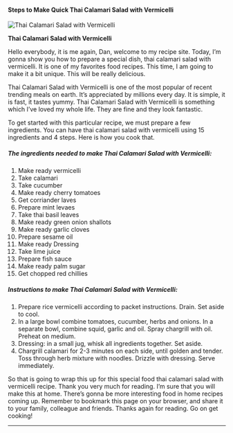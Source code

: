             

#### Steps to Make Quick Thai Calamari Salad with Vermicelli

![Thai Calamari Salad with Vermicelli](https://img-global.cpcdn.com/recipes/5631605583904768/751x532cq70/thai-calamari-salad-with-vermicelli-recipe-main-photo.jpg)

**Thai Calamari Salad with Vermicelli**

Hello everybody, it is me again, Dan, welcome to my recipe site. Today, I’m gonna show you how to prepare a special dish, thai calamari salad with vermicelli. It is one of my favorites food recipes. This time, I am going to make it a bit unique. This will be really delicious.

Thai Calamari Salad with Vermicelli is one of the most popular of recent trending meals on earth. It’s appreciated by millions every day. It is simple, it is fast, it tastes yummy. Thai Calamari Salad with Vermicelli is something which I’ve loved my whole life. They are fine and they look fantastic.

To get started with this particular recipe, we must prepare a few ingredients. You can have thai calamari salad with vermicelli using 15 ingredients and 4 steps. Here is how you cook that.

##### The ingredients needed to make Thai Calamari Salad with Vermicelli:

1.  Make ready vermicelli
2.  Take calamari
3.  Take cucumber
4.  Make ready cherry tomatoes
5.  Get corriander laves
6.  Prepare mint levaes
7.  Take thai basil leaves
8.  Make ready green onion shallots
9.  Make ready garlic cloves
10.  Prepare sesame oil
11.  Make ready Dressing
12.  Take lime juice
13.  Prepare fish sauce
14.  Make ready palm sugar
15.  Get chopped red chillies

##### Instructions to make Thai Calamari Salad with Vermicelli:

1.  Prepare rice vermicelli according to packet instructions. Drain. Set aside to cool.
2.  In a large bowl combine tomatoes, cucumber, herbs and onions. In a separate bowl, combine squid, garlic and oil. Spray chargrill with oil. Preheat on medium.
3.  Dressing: in a small jug, whisk all ingredients together. Set aside.
4.  Chargrill calamari for 2-3 minutes on each side, until golden and tender. Toss through herb mixture with noodles. Drizzle with dressing. Serve immediately.

So that is going to wrap this up for this special food thai calamari salad with vermicelli recipe. Thank you very much for reading. I’m sure that you will make this at home. There’s gonna be more interesting food in home recipes coming up. Remember to bookmark this page on your browser, and share it to your family, colleague and friends. Thanks again for reading. Go on get cooking!

* * *